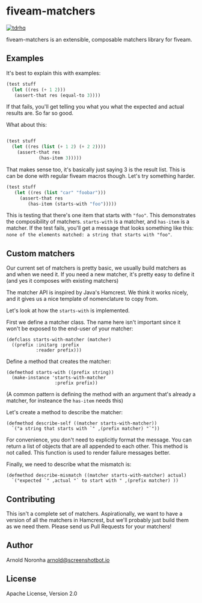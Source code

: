 
# fiveam-matchers

[![tdrhq](https://circleci.com/gh/tdrhq/fiveam-matchers.svg?style=shield)](https://app.circleci.com/pipelines/github/tdrhq/fiveam-matchers?branch=master)


fiveam-matchers is an extensible, composable matchers library for fiveam.

## Examples

It's best to explain this with examples:

```lisp
(test stuff
  (let ((res (+ 1 2)))
   (assert-that res (equal-to 3))))
```

If that fails, you'll get telling you what you what the expected and
actual results are. So far so good.

What about this:

```lisp

(test stuff
  (let ((res (list (+ 1 2) (+ 2 2))))
    (assert-that res
            (has-item 3)))))
```

That makes sense too, it's basically just saying 3 is the result
list. This is can be done with regular fiveam macros though. Let's try
something harder.

```lisp
(test stuff
   (let ((res (list "car" "foobar")))
     (assert-that res
        (has-item (starts-with "foo")))))
```

This is testing that there's one item that starts with `"foo"`. This
demonstrates the composibility of matchers. `starts-with` is a
matcher, and `has-item` is a matcher. If the test fails, you'll get a
message that looks something like this: `none of the elements matched:
a string that starts with "foo"`.

## Custom matchers

Our current set of matchers is pretty basic, we usually build matchers
as and when we need it. If you need a new matcher, it's pretty easy to
define it (and yes it composes with existing matchers)

The matcher API is inspired by Java's Hamcrest. We think it works
nicely, and it gives us a nice template of nomenclature to copy from.

Let's look at how the `starts-with` is implemented.

First we define a matcher class. The name here isn't important since
it won't be exposed to the end-user of your matcher:

```
(defclass starts-with-matcher (matcher)
  ((prefix :initarg :prefix
           :reader prefix)))
```

Define a method that creates the matcher:

```
(defmethod starts-with ((prefix string))
  (make-instance 'starts-with-matcher
                  :prefix prefix))
```

(A common pattern is defining the method with an argument that's
already a matcher, for insteance the `has-item` needs this)

Let's create a method to describe the matcher:

```
(defmethod describe-self ((matcher starts-with-matcher))
  `("a string that starts with `" ,(prefix matcher) "`"))
```

For convenience, you don't need to explicitly format the message. You
can return a list of objects that are all appended to each other. This
method is not called. This function is used to render failure messages
better.

Finally, we need to describe what the mismatch is:

```
(defmethod describe-mismatch ((matcher starts-with-matcher) actual)
  `("expected `" ,actual "` to start with " ,(prefix matcher) ))
```


## Contributing

This isn't a complete set of matchers. Aspirationally, we want to have
a version of all the matchers in Hamcrest, but we'll probably just
build them as we need them. Please send us Pull Requests
for your matchers!

## Author

Arnold Noronha <arnold@screenshotbot.io>

## License

Apache License, Version 2.0
